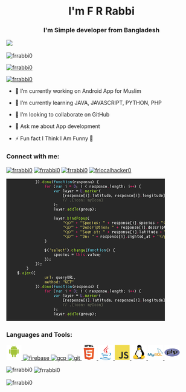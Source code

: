 <h1 align="center">I'm F R Rabbi</h1>
<h3 align="center">I'm Simple developer from Bangladesh</h3>

<!DOCTYPE html>
<html>
</head>
<body>
   <img src="https://raw.githubusercontent.com/abhisheknaiidu/abhisheknaiidu/master/code.gif" />
</body>
</html>

<p align="left"> <img src="https://komarev.com/ghpvc/?username=frrabbi0&label=Profile%20views&color=0e75b6&style=flat" alt="frrabbi0" /> </p>

<p align="left"> <a href="https://github.com/ryo-ma/github-profile-trophy"><img src="https://github-profile-trophy.vercel.app/?username=frrabbi0" alt="frrabbi0" /></a> </p>

<p align="left"> <a href="https://twitter.com/frrabbi0" target="blank"><img src="https://img.shields.io/twitter/follow/frrabbi0?logo=twitter&style=for-the-badge" alt="frrabbi0" /></a> </p>

- 🔭 I’m currently working on Android App for Muslim

- 🌱 I’m currently learning JAVA, JAVASCRIPT, PYTHON, PHP

- 👯 I’m looking to collaborate on GitHub

- 💬 Ask me about App development

- ⚡ Fun fact I Think I Am Funny 👀

<h3 align="left">Connect with me:</h3>
<p align="left">
<a href="https://twitter.com/frrabbi0" target="blank"><img align="center" src="https://raw.githubusercontent.com/rahuldkjain/github-profile-readme-generator/master/src/images/icons/Social/twitter.svg" alt="frrabbi0" height="30" width="40" /></a>
<a href="https://fb.com/frrabbi0" target="blank"><img align="center" src="https://raw.githubusercontent.com/rahuldkjain/github-profile-readme-generator/master/src/images/icons/Social/facebook.svg" alt="frrabbi0" height="30" width="40" /></a>
<a href="https://instagram.com/frrabbi0" target="blank"><img align="center" src="https://raw.githubusercontent.com/rahuldkjain/github-profile-readme-generator/master/src/images/icons/Social/instagram.svg" alt="frrabbi0" height="30" width="40" /></a>
<a href="https://www.youtube.com/c/frlocalhacker0" target="blank"><img align="center" src="https://raw.githubusercontent.com/rahuldkjain/github-profile-readme-generator/master/src/images/icons/Social/youtube.svg" alt="frlocalhacker0" height="30" width="40" /></a>
</p>


![F R Rabbi](https://github.com/MRVIVEK-CODER/Decompiler/raw/main/106824690-8dd73a00-66ad-11eb-89e2-53e13ac6f594.gif)

<h3 align="left">Languages and Tools:</h3>
<p align="left"> <a href="https://developer.android.com" target="_blank" rel="noreferrer"> <img src="https://raw.githubusercontent.com/devicons/devicon/master/icons/android/android-original-wordmark.svg" alt="android" width="40" height="40"/> </a> <a href="https://firebase.google.com/" target="_blank" rel="noreferrer"> <img src="https://www.vectorlogo.zone/logos/firebase/firebase-icon.svg" alt="firebase" width="40" height="40"/> </a> <a href="https://cloud.google.com" target="_blank" rel="noreferrer"> <img src="https://www.vectorlogo.zone/logos/google_cloud/google_cloud-icon.svg" alt="gcp" width="40" height="40"/> </a> <a href="https://git-scm.com/" target="_blank" rel="noreferrer"> <img src="https://www.vectorlogo.zone/logos/git-scm/git-scm-icon.svg" alt="git" width="40" height="40"/> </a> <a href="https://www.w3.org/html/" target="_blank" rel="noreferrer"> <img src="https://raw.githubusercontent.com/devicons/devicon/master/icons/html5/html5-original-wordmark.svg" alt="html5" width="40" height="40"/> </a> <a href="https://www.java.com" target="_blank" rel="noreferrer"> <img src="https://raw.githubusercontent.com/devicons/devicon/master/icons/java/java-original.svg" alt="java" width="40" height="40"/> </a> <a href="https://developer.mozilla.org/en-US/docs/Web/JavaScript" target="_blank" rel="noreferrer"> <img src="https://raw.githubusercontent.com/devicons/devicon/master/icons/javascript/javascript-original.svg" alt="javascript" width="40" height="40"/> </a> <a href="https://www.linux.org/" target="_blank" rel="noreferrer"> <img src="https://raw.githubusercontent.com/devicons/devicon/master/icons/linux/linux-original.svg" alt="linux" width="40" height="40"/> </a> <a href="https://www.mysql.com/" target="_blank" rel="noreferrer"> <img src="https://raw.githubusercontent.com/devicons/devicon/master/icons/mysql/mysql-original-wordmark.svg" alt="mysql" width="40" height="40"/> </a> <a href="https://www.php.net" target="_blank" rel="noreferrer"> <img src="https://raw.githubusercontent.com/devicons/devicon/master/icons/php/php-original.svg" alt="php" width="40" height="40"/> </a> </p>


<p><img align="left" src="https://github-readme-stats.vercel.app/api/top-langs?username=frrabbi0&show_icons=true&locale=en&layout=compact" alt="frrabbi0" /></p>

<p>&nbsp;<img align="center" src="https://github-readme-stats.vercel.app/api?username=frrabbi0&show_icons=true&locale=en" alt="frrabbi0" /></p>

<p><img align="center" src="https://github-readme-streak-stats.herokuapp.com/?user=frrabbi0&" alt="frrabbi0" /></p>
